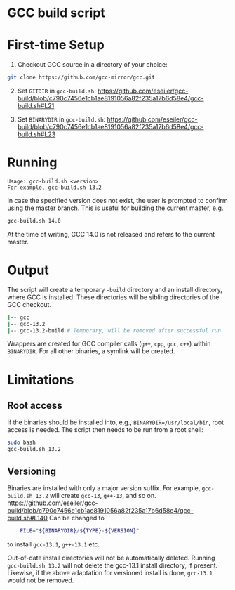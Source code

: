 # GCC build script

# First-time Setup

1. Checkout GCC source in a directory of your choice:
```bash
git clone https://github.com/gcc-mirror/gcc.git
```

2. Set `GITDIR` in `gcc-build.sh`:
https://github.com/eseiler/gcc-build/blob/c790c7456e1cb1ae8191056a82f235a17b6d58e4/gcc-build.sh#L21

3. Set `BINARYDIR` in `gcc-build.sh`:
https://github.com/eseiler/gcc-build/blob/c790c7456e1cb1ae8191056a82f235a17b6d58e4/gcc-build.sh#L23

# Running

```
Usage: gcc-build.sh <version>
For example, gcc-build.sh 13.2
```

In case the specified version does not exist, the user is prompted to confirm using the master branch.
This is useful for building the current master, e.g.
```bash
gcc-build.sh 14.0
```
At the time of writing, GCC 14.0 is not released and refers to the current master.

# Output

The script will create a temporary `-build` directory and an install directory, where GCC is installed.
These directories will be sibling directories of the GCC checkout.
```bash
|-- gcc
|-- gcc-13.2
|-- gcc-13.2-build # Temporary, will be removed after successful run.
```

Wrappers are created for GCC compiler calls (`g++`, `cpp`, `gcc`, `c++`) within `BINARYDIR`.
For all other binaries, a symlink will be created.

# Limitations

## Root access

If the binaries should be installed into, e.g., `BINARYDIR=/usr/local/bin`, root access is needed.
The script then needs to be run from a root shell:
```bash
sudo bash
gcc-build.sh 13.2
```

## Versioning

Binaries are installed with only a major version suffix. For example, `gcc-build.sh 13.2` will create `gcc-13`,
`g++-13`, and so on.
https://github.com/eseiler/gcc-build/blob/c790c7456e1cb1ae8191056a82f235a17b6d58e4/gcc-build.sh#L140
Can be changed to
```bash
    FILE="${BINARYDIR}/${TYPE}-${VERSION}"
```
to install `gcc-13.1`, `g++-13.1` etc.

Out-of-date install directories will not be automatically deleted. Running `gcc-build.sh 13.2` will not delete the
gcc-13.1 install directory, if present. Likewise, if the above adaptation for versioned install is done, `gcc-13.1`
would not be removed.

